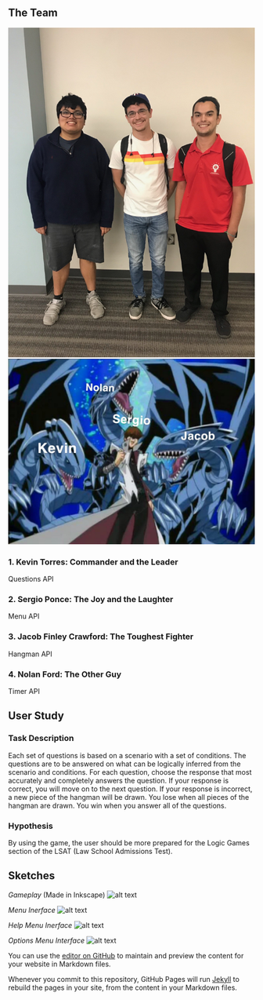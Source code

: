 ## The Team
![alt text](https://raw.githubusercontent.com/SapphireLion/p1.21/master/GroupPhoto.JPG)
![alt text](https://raw.githubusercontent.com/SapphireLion/p1.21/master/GroupPhotoBlueEyes.jpg)

### 1. Kevin Torres: Commander and the Leader
Questions API
### 2. Sergio Ponce: The Joy and the Laughter
Menu API
### 3. Jacob Finley Crawford: The Toughest Fighter
Hangman API
### 4. Nolan Ford: The Other Guy
Timer API

## User Study

### Task Description
Each set of questions is based on a scenario with a set of conditions. The questions are to be answered on what can be logically inferred from the scenario and conditions. For each question, choose the response that most accurately and completely answers the question. If your response is correct, you will move on to the next question. If your response is incorrect, a new piece of the hangman will be drawn. You lose when all pieces of the hangman are drawn. You win when you answer all of the questions.

### Hypothesis
By using the game, the user should be more prepared for the Logic Games section of the LSAT (Law School Admissions Test).

## Sketches


_Gameplay_ (Made in Inkscape)
![alt text](https://raw.githubusercontent.com/SapphireLion/p2.19/master/gameplaySketch.png)

_Menu Inerface_
![alt text](https://raw.githubusercontent.com/SapphireLion/p2.19/master/menuSketch.jpg)

_Help Menu Inerface_
![alt text](https://raw.githubusercontent.com/SapphireLion/p2.19/master/helpMenu.jpg)

_Options Menu Interface_
![alt text](https://raw.githubusercontent.com/SapphireLion/p2.19/master/optionsMenu.jpg)

You can use the [editor on GitHub](https://github.com/SapphireLion/p1.21/edit/master/index.md) to maintain and preview the content for your website in Markdown files.

Whenever you commit to this repository, GitHub Pages will run [Jekyll](https://jekyllrb.com/) to rebuild the pages in your site, from the content in your Markdown files.

